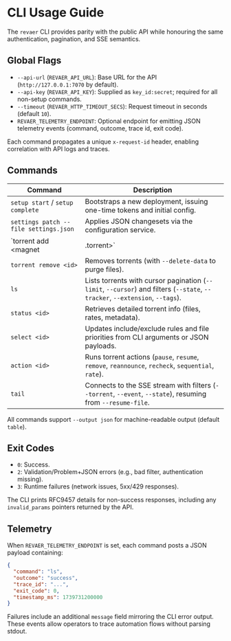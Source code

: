 # CLI Usage Guide

The `revaer` CLI provides parity with the public API while honouring the same authentication, pagination, and SSE semantics.

## Global Flags

- `--api-url` (`REVAER_API_URL`): Base URL for the API (`http://127.0.0.1:7070` by default).
- `--api-key` (`REVAER_API_KEY`): Supplied as `key_id:secret`; required for all non-setup commands.
- `--timeout` (`REVAER_HTTP_TIMEOUT_SECS`): Request timeout in seconds (default `10`).
- `REVAER_TELEMETRY_ENDPOINT`: Optional endpoint for emitting JSON telemetry events (command, outcome, trace id, exit code).

Each command propagates a unique `x-request-id` header, enabling correlation with API logs and traces.

## Commands

| Command | Description |
| --- | --- |
| `setup start` / `setup complete` | Bootstraps a new deployment, issuing one-time tokens and initial config. |
| `settings patch --file settings.json` | Applies JSON changesets via the configuration service. |
| `torrent add <magnet|.torrent>` | Adds a torrent with optional name/ID; accepts JSON file selection hints. |
| `torrent remove <id>` | Removes torrents (with `--delete-data` to purge files). |
| `ls` | Lists torrents with cursor pagination (`--limit`, `--cursor`) and filters (`--state`, `--tracker`, `--extension`, `--tags`). |
| `status <id>` | Retrieves detailed torrent info (files, rates, metadata). |
| `select <id>` | Updates include/exclude rules and file priorities from CLI arguments or JSON payloads. |
| `action <id>` | Runs torrent actions (`pause`, `resume`, `remove`, `reannounce`, `recheck`, `sequential`, `rate`). |
| `tail` | Connects to the SSE stream with filters (`--torrent`, `--event`, `--state`), resuming from `--resume-file`. |

All commands support `--output json` for machine-readable output (default `table`).

## Exit Codes

- `0`: Success.
- `2`: Validation/Problem+JSON errors (e.g., bad filter, authentication missing).
- `3`: Runtime failures (network issues, 5xx/429 responses).

The CLI prints RFC9457 details for non-success responses, including any `invalid_params` pointers returned by the API.

## Telemetry

When `REVAER_TELEMETRY_ENDPOINT` is set, each command posts a JSON payload containing:

```json
{
  "command": "ls",
  "outcome": "success",
  "trace_id": "...",
  "exit_code": 0,
  "timestamp_ms": 1739731200000
}
```

Failures include an additional `message` field mirroring the CLI error output. These events allow operators to trace automation flows without parsing stdout.

